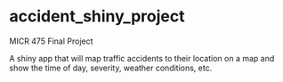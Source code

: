 # accident_shiny_project
MICR 475 Final Project

A shiny app that will map traffic accidents to their location on a map and show the time of day, severity, weather conditions, etc.
